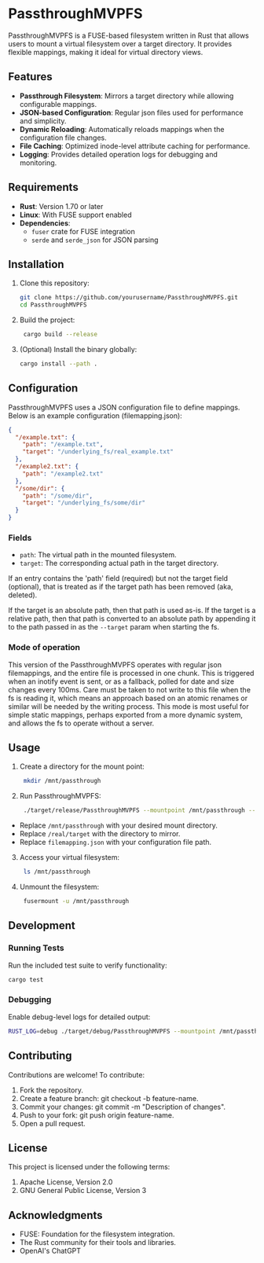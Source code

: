 # PassthroughMVPFS

PassthroughMVPFS is a FUSE-based filesystem written in Rust that allows users to mount a virtual filesystem over a target directory. It provides flexible mappings, making it ideal for virtual directory views.

## Features

- **Passthrough Filesystem**: Mirrors a target directory while allowing configurable mappings.
- **JSON-based Configuration**: Regular json files used for performance and simplicity.
- **Dynamic Reloading**: Automatically reloads mappings when the configuration file changes.
- **File Caching**: Optimized inode-level attribute caching for performance.
- **Logging**: Provides detailed operation logs for debugging and monitoring.

## Requirements

- **Rust**: Version 1.70 or later
- **Linux**: With FUSE support enabled
- **Dependencies**:
   - `fuser` crate for FUSE integration
   - `serde` and `serde_json` for JSON parsing

## Installation

1. Clone this repository:

   ```bash
   git clone https://github.com/yourusername/PassthroughMVPFS.git
   cd PassthroughMVPFS
   ```

2. Build the project:
   ```bash
    cargo build --release
   ```

3. (Optional) Install the binary globally:
   ```bash
   cargo install --path .
   ```

## Configuration
PassthroughMVPFS uses a JSON configuration file to define mappings. Below is an example configuration (filemapping.json):
   ```json
   {
     "/example.txt": {
       "path": "/example.txt",
       "target": "/underlying_fs/real_example.txt"
     },
     "/example2.txt": {
       "path": "/example2.txt"
     },
     "/some/dir": {
       "path": "/some/dir",
       "target": "/underlying_fs/some/dir"
     }
   }
   ```
### Fields
* `path`: The virtual path in the mounted filesystem.
* `target`: The corresponding actual path in the target directory.

If an entry contains the 'path' field (required) but not the target field (optional), that is treated as if the target
path has been removed (aka, deleted).

If the target is an absolute path, then that path is used as-is. If the target is a relative path, then that path is
converted to an absolute path by appending it to the path passed in as the `--target` param when starting the fs.

### Mode of operation
This version of the PassthroughMVPFS operates with regular json filemappings, and the entire file is processed in one
chunk. This is triggered when an inotify event is sent, or as a fallback, polled for date and size changes every 100ms.
Care must be taken to not write to this file when the fs is reading it, which means an approach based on an atomic
renames or similar will be needed by the writing process. This mode is most useful for simple static mappings,
perhaps exported from a more dynamic system, and allows the fs to operate without a server.

## Usage
1. Create a directory for the mount point:
   ```bash
    mkdir /mnt/passthrough
   ```
2. Run PassthroughMVPFS:
   ```bash
    ./target/release/PassthroughMVPFS --mountpoint /mnt/passthrough --target /real/target --mapping_file filemapping.json
   ```
* Replace `/mnt/passthrough` with your desired mount directory.
* Replace `/real/target` with the directory to mirror.
* Replace `filemapping.json` with your configuration file path.
3. Access your virtual filesystem:
   ```bash
    ls /mnt/passthrough
   ```
4. Unmount the filesystem:
   ```bash
    fusermount -u /mnt/passthrough
   ```

## Development

### Running Tests
Run the included test suite to verify functionality:
   ```bash
   cargo test
   ```

### Debugging
Enable debug-level logs for detailed output:
   ```bash
   RUST_LOG=debug ./target/debug/PassthroughMVPFS --mountpoint /mnt/passthrough --target /real/target --mapping_file filemapping.json
   ```

## Contributing
Contributions are welcome! To contribute:
1. Fork the repository.
2. Create a feature branch: git checkout -b feature-name.
3. Commit your changes: git commit -m "Description of changes".
4. Push to your fork: git push origin feature-name.
5. Open a pull request.

## License
This project is licensed under the following terms:
1. Apache License, Version 2.0
2. GNU General Public License, Version 3

## Acknowledgments
* FUSE: Foundation for the filesystem integration.
* The Rust community for their tools and libraries.
* OpenAI's ChatGPT
